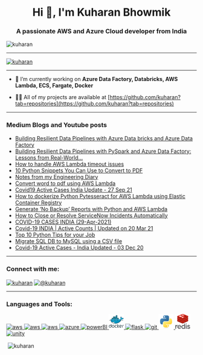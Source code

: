 <h1 align="center">Hi 👋, I'm Kuharan Bhowmik</h1>
<h3 align="center">A passionate AWS and Azure Cloud developer from India</h3>



<p align="left"> <img src="https://komarev.com/ghpvc/?username=kuharan&label=Profile%20views&color=0e75b6&style=flat" alt="kuharan" /> </p>

___

<p align="left"> <a href="https://github.com/ryo-ma/github-profile-trophy"><img src="https://github-profile-trophy.vercel.app/?username=kuharan&theme=onedark" alt="kuharan" /></a> </p>

___

- 🔭 I’m currently working on **Azure Data Factory, Databricks, AWS Lambda, ECS, Fargate, Docker**

- 👨‍💻 All of my projects are available at [https://github.com/kuharan?tab=repositories](https://github.com/kuharan?tab=repositories)

___

### Medium Blogs and Youtube posts
<!-- BLOG-POST-LIST:START -->
- [Building Resilient Data Pipelines with Azure Data bricks and Azure Data Factory](https://www.youtube.com/watch?v=aD-mmVhpHBI)
- [Building Resilient Data Pipelines with PySpark and Azure Data Factory: Lessons from Real-World…](https://towardsdev.com/building-resilient-data-pipelines-with-pyspark-and-azure-data-factory-lessons-from-real-world-f56ce834d1b9?source=rss-471f406f5ef6------2)
- [How to handle AWS Lambda timeout issues](https://kuharan.medium.com/how-to-handle-aws-lambda-timeout-issues-24025f4714d8?source=rss-471f406f5ef6------2)
- [10 Python Snippets You Can Use to Convert to PDF](https://python.plainenglish.io/10-crazy-python-snippets-you-can-use-to-convert-to-pdf-23c574f61491?source=rss-471f406f5ef6------2)
- [Notes from my Engineering Diary](https://aws.plainenglish.io/notes-from-my-engineering-diary-e91e91fda79d?source=rss-471f406f5ef6------2)
- [Convert word  to pdf using AWS Lambda](https://medium.com/analytics-vidhya/convert-word-to-pdf-using-aws-lambda-cb111be0d685?source=rss-471f406f5ef6------2)
- [Covid19 Active Cases India Update - 27 Sep 21](https://www.youtube.com/watch?v=-vtlm0JooWs)
- [How to dockerize Python Pytesseract for AWS Lambda using Elastic Container Registry](https://medium.com/analytics-vidhya/how-to-dockerize-python-pytesseract-for-aws-lambda-using-elastic-container-registry-752a651edecd?source=rss-471f406f5ef6------2)
- [Generate ‘No Backup’ Reports with Python and AWS Lambda](https://aws.plainenglish.io/how-to-generate-no-backup-reports-for-microfocus-dataprotector-using-python-1dcc417bda07?source=rss-471f406f5ef6------2)
- [How to Close or Resolve ServiceNow Incidents Automatically](https://python.plainenglish.io/how-to-close-resolve-servicenow-incidents-automatically-62a7cfb4baf8?source=rss-471f406f5ef6------2)
- [COVID-19 CASES INDIA &lpar;29-Apr-2021&rpar;](https://www.youtube.com/watch?v=tCfg1rhdees)
- [Covid-19 INDIA | Active Counts | Updated on 20 Mar 21](https://www.youtube.com/watch?v=75WGtwkDRnA)
- [Top 10 Python Tips for your Job](https://medium.com/analytics-vidhya/top-10-python-tips-for-your-job-dc2e11bcae4?source=rss-471f406f5ef6------2)
- [Migrate SQL DB to MySQL using a CSV file](https://medium.com/nerd-for-tech/migrate-sql-db-to-mysql-using-a-csv-file-7cbcaea984cf?source=rss-471f406f5ef6------2)
- [Covid-19 Active Cases - India Updated - 03 Dec 20](https://www.youtube.com/watch?v=zng3oVH5KUM)
<!-- BLOG-POST-LIST:END -->

___

<h3 align="left">Connect with me:</h3>
<p align="left">
<a href="https://linkedin.com/in/kuharan" target="blank"><img align="center" src="https://raw.githubusercontent.com/rahuldkjain/github-profile-readme-generator/master/src/images/icons/Social/linked-in-alt.svg" alt="kuharan" height="30" width="40" /></a>
<a href="https://medium.com/@kuharan" target="blank"><img align="center" src="https://raw.githubusercontent.com/rahuldkjain/github-profile-readme-generator/master/src/images/icons/Social/medium.svg" alt="@kuharan" height="30" width="40" /></a>
</p>

___

<h3 align="left">Languages and Tools:</h3>
<p align="left"> 
  <a href="https://databricks.com/" target="_blank"> <img src="https://databricks.com/wp-content/uploads/2021/10/db-nav-logo.svg" alt="aws" width="40" height="40"/> </a>
  <a href="https://spark.apache.org/docs/latest/api/python/" target="_blank"> <img src="https://spark.apache.org/docs/latest/api/python/_static/spark-logo-reverse.png" alt="aws" width="40" height="40"/> </a>
  <a href="https://aws.amazon.com" target="_blank"> <img src="https://cdn.iconscout.com/icon/free/png-256/aws-1869025-1583149.png" alt="aws" width="40" height="40"/> </a> 
  <a href="https://azure.microsoft.com/en-in/" target="_blank"> <img src="https://www.vectorlogo.zone/logos/microsoft_azure/microsoft_azure-icon.svg" alt="azure" width="40" height="40"/> </a> 
  <a href="" target="_blank"> <img src="https://static.wikia.nocookie.net/logopedia/images/2/2c/Microsoft_Power_BI_%282020%29.svg/revision/latest/scale-to-width-down/96?cb=20200929195935" alt="powerBI" width="40" height="40"/> </a> 
  <a href="https://www.docker.com/" target="_blank"> <img src="https://raw.githubusercontent.com/devicons/devicon/master/icons/docker/docker-original-wordmark.svg" alt="docker" width="40" height="40"/> </a> 
  <a href="https://flask.palletsprojects.com/" target="_blank"> <img src="https://www.vectorlogo.zone/logos/pocoo_flask/pocoo_flask-icon.svg" alt="flask" width="40" height="40"/> </a> 
  <a href="https://git-scm.com/" target="_blank"> <img src="https://www.vectorlogo.zone/logos/git-scm/git-scm-icon.svg" alt="git" width="40" height="40"/> </a> 
  <a href="https://www.python.org" target="_blank"> <img src="https://raw.githubusercontent.com/devicons/devicon/master/icons/python/python-original.svg" alt="python" width="40" height="40"/> </a> 
  <a href="https://redis.io" target="_blank"> <img src="https://raw.githubusercontent.com/devicons/devicon/master/icons/redis/redis-original-wordmark.svg" alt="redis" width="40" height="40"/> </a> 
  <a href="https://unity.com/" target="_blank"> <img src="https://www.vectorlogo.zone/logos/unity3d/unity3d-icon.svg" alt="unity" width="40" height="40"/> </a> </p><p>&nbsp;<img align="center" src="https://github-readme-stats.vercel.app/api?username=kuharan&show_icons=true&locale=en&theme=tokyonight" alt="kuharan" /></p>

